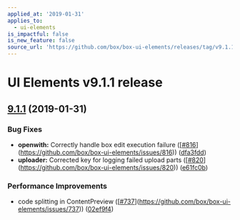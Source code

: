 ```yaml
---
applied_at: '2019-01-31'
applies_to:
  - ui-elements
is_impactful: false
is_new_feature: false
source_url: 'https://github.com/box/box-ui-elements/releases/tag/v9.1.1'
---
```


# UI Elements v9.1.1 release

## [9.1.1]([v9.1.0...v9.1.1](https://github.com/box/box-ui-elements/compare/v9.1.0...v9.1.1)) (2019-01-31)


### Bug Fixes

* **openwith:** Correctly handle box edit execution failure ([[#816](https://github.com/box/box-ui-elements/pull/816)](https://github.com/box/box-ui-elements/issues/816)) ([dfa3fdd](https://github.com/box/box-ui-elements/commit[dfa3fdd](https://github.com/box/box-ui-elements/commit/dfa3fdd)))
* **uploader:** Corrected key for logging failed upload parts ([[#820](https://github.com/box/box-ui-elements/pull/820)](https://github.com/box/box-ui-elements/issues/820)) ([e61fc0b](https://github.com/box/box-ui-elements/commit[e61fc0b](https://github.com/box/box-ui-elements/commit/e61fc0b)))


### Performance Improvements

* code splitting in ContentPreview ([[#737](https://github.com/box/box-ui-elements/pull/737)](https://github.com/box/box-ui-elements/issues/737)) ([02ef9f4](https://github.com/box/box-ui-elements/commit[02ef9f4](https://github.com/box/box-ui-elements/commit/02ef9f4)))




